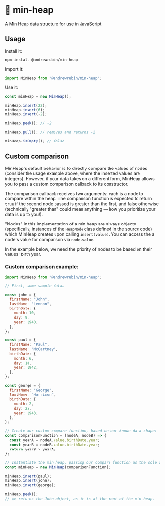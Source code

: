 # 🥞 min-heap

A Min Heap data structure for use in JavaScript

## Usage

Install it:

```
npm install @andrewrubin/min-heap
```

Import it:

```js
import MinHeap from "@andrewrubin/min-heap";
```

Use it:

```js
const minHeap = new MinHeap();

minHeap.insert(22);
minHeap.insert(6);
minHeap.insert(-2);

minHeap.peek(); // -2

minHeap.pull(); // removes and returns -2

minHeap.isEmpty(); // false
```

## Custom comparison

MinHeap's default behavior is to directly compare the values of nodes (consider the usage example above, where the inserted values are integers). However, if your data takes on a different form, MinHeap allows you to pass a custom comparison callback to its constructor.

The comparison callback receives two arguments: each is a node to compare within the heap. The comparison function is expected to return `true` if the second node passed is greater than the first, and false otherwise (technically "greater than" could mean anything — how you prioritize your data is up to you!).

"Nodes" in this implementation of a min heap are always objects (specifically, instances of the `HeapNode` class defined in the source code) which MinHeap creates upon calling `insert(value)`. You can access the a node's value for comparison via `node.value`.

In the example below, we need the priority of nodes to be based on their values' birth year.

### Custom comparison example:

```js
import MinHeap from "@andrewrubin/min-heap";

// First, some sample data…

const john = {
  firstName: "John",
  lastName: "Lennon",
  birthDate: {
    month: 10,
    day: 9,
    year: 1940,
  },
};

const paul = {
  firstName: "Paul",
  lastName: "McCartney",
  birthDate: {
    month: 6,
    day: 18,
    year: 1942,
  },
};

const george = {
  firstName: "George",
  lastName: "Harrison",
  birthDate: {
    month: 2,
    day: 25,
    year: 1943,
  },
};

// Create our custom compare function, based on our known data shape:
const comparisonFunction = (nodeA, nodeB) => {
  const yearA = nodeA.value.birthDate.year;
  const yearB = nodeB.value.birthDate.year;
  return yearB > yearA;
};

// Instantiate the min heap, passing our compare function as the sole argument:
const minHeap = new MinHeap(comparisonFunction);

minHeap.insert(paul);
minHeap.insert(john);
minHeap.insert(george);

minHeap.peek();
// => returns the John object, as it is at the root of the min heap.
```

